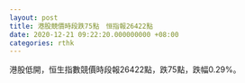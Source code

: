 ```yaml
---
layout: post
title: 港股競價時段跌75點　恒指報26422點
date: 2020-12-21 09:22:20.000000000 +08:00
categories: rthk
---
```


港股低開，恒生指數競價時段報26422點，跌75點，跌幅0.29%。
